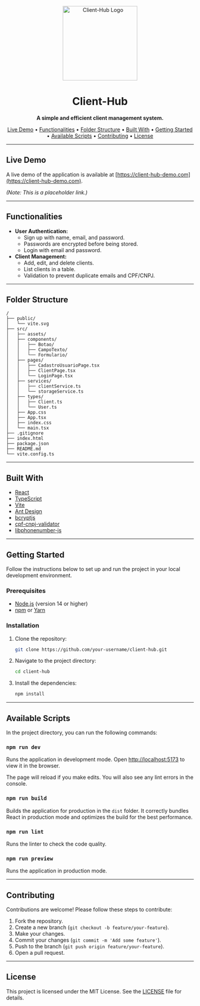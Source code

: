 <p align="center">
  <img src="https://i.imgur.com/U3f2s7v.png" alt="Client-Hub Logo" width="200"/>
</p>

<h1 align="center">Client-Hub</h1>

<p align="center">
  <strong>A simple and efficient client management system.</strong>
</p>

<p align="center">
  <a href="#live-demo">Live Demo</a> •
  <a href="#functionalities">Functionalities</a> •
  <a href="#folder-structure">Folder Structure</a> •
  <a href="#built-with">Built With</a> •
  <a href="#getting-started">Getting Started</a> •
  <a href="#available-scripts">Available Scripts</a> •
  <a href="#contributing">Contributing</a> •
  <a href="#license">License</a>
</p>

---

## Live Demo

A live demo of the application is available at [https://client-hub-demo.com](https://client-hub-demo.com).

*(Note: This is a placeholder link.)*

---

## Functionalities

- **User Authentication:**
  - Sign up with name, email, and password.
  - Passwords are encrypted before being stored.
  - Login with email and password.
- **Client Management:**
  - Add, edit, and delete clients.
  - List clients in a table.
  - Validation to prevent duplicate emails and CPF/CNPJ.

---

## Folder Structure

```
/
├── public/
│   └── vite.svg
├── src/
│   ├── assets/
│   ├── components/
│   │   ├── Botao/
│   │   ├── CampoTexto/
│   │   └── Formulario/
│   ├── pages/
│   │   ├── CadastroUsuarioPage.tsx
│   │   ├── ClientPage.tsx
│   │   └── LoginPage.tsx
│   ├── services/
│   │   ├── clientService.ts
│   │   └── storageService.ts
│   ├── types/
│   │   ├── Client.ts
│   │   └── User.ts
│   ├── App.css
│   ├── App.tsx
│   ├── index.css
│   └── main.tsx
├── .gitignore
├── index.html
├── package.json
├── README.md
└── vite.config.ts
```

---

## Built With

- [React](https://reactjs.org/)
- [TypeScript](https://www.typescriptlang.org/)
- [Vite](https://vitejs.dev/)
- [Ant Design](https://ant.design/)
- [bcryptjs](https://github.com/dcodeIO/bcrypt.js)
- [cpf-cnpj-validator](https://github.com/fjorgemota/cpf-cnpj-validator)
- [libphonenumber-js](https://github.com/catamphetamine/libphonenumber-js)

---

## Getting Started

Follow the instructions below to set up and run the project in your local development environment.

### Prerequisites

- [Node.js](https://nodejs.org/) (version 14 or higher)
- [npm](https://www.npmjs.com/) or [Yarn](https://yarnpkg.com/)

### Installation

1.  Clone the repository:
    ```sh
    git clone https://github.com/your-username/client-hub.git
    ```
2.  Navigate to the project directory:
    ```sh
    cd client-hub
    ```
3.  Install the dependencies:
    ```sh
    npm install
    ```

---

## Available Scripts

In the project directory, you can run the following commands:

### `npm run dev`

Runs the application in development mode.
Open [http://localhost:5173](http://localhost:5173) to view it in the browser.

The page will reload if you make edits.
You will also see any lint errors in the console.

### `npm run build`

Builds the application for production in the `dist` folder.
It correctly bundles React in production mode and optimizes the build for the best performance.

### `npm run lint`

Runs the linter to check the code quality.

### `npm run preview`

Runs the application in production mode.

---

## Contributing

Contributions are welcome! Please follow these steps to contribute:

1.  Fork the repository.
2.  Create a new branch (`git checkout -b feature/your-feature`).
3.  Make your changes.
4.  Commit your changes (`git commit -m 'Add some feature'`).
5.  Push to the branch (`git push origin feature/your-feature`).
6.  Open a pull request.

---

## License

This project is licensed under the MIT License. See the [LICENSE](LICENSE) file for details.